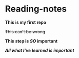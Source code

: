 # Reading-notes

**This is my first repo**

~~This can't be wrong~~

**This step is _SO_ important**

***All what I've learned is important***
